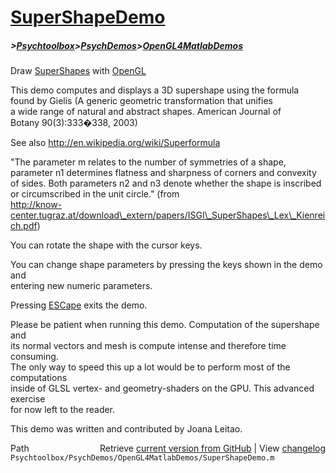 # [SuperShapeDemo](SuperShapeDemo)
##### >[Psychtoolbox](Psychtoolbox)>[PsychDemos](PsychDemos)>[OpenGL4MatlabDemos](OpenGL4MatlabDemos)

Draw [SuperShapes](SuperShapes) with [OpenGL](OpenGL)  
  
This demo computes and displays a 3D supershape using the formula  
found by Gielis (A generic geometric transformation that unifies  
a wide range of natural and abstract shapes. American Journal of  
Botany 90(3):333�338, 2003)  
  
See also http://en.wikipedia.org/wiki/Superformula  
  
"The parameter m relates to the number of symmetries of a shape,  
parameter n1 determines flatness and sharpness of corners and convexity  
of sides. Both parameters n2 and n3 denote whether the shape is inscribed  
or circumscribed in the unit circle." (from  
http://know-center.tugraz.at/download\_extern/papers/ISGI\_SuperShapes\_Lex\_Kienreich.pdf)  
  
You can rotate the shape with the cursor keys.  
  
You can change shape parameters by pressing the keys shown in the demo and  
entering new numeric parameters.  
  
Pressing [ESCape](ESCape) exits the demo.  
  
Please be patient when running this demo. Computation of the supershape and  
its normal vectors and mesh is compute intense and therefore time consuming.  
The only way to speed this up a lot would be to perform most of the computations  
inside of GLSL vertex- and geometry-shaders on the GPU. This advanced exercise  
for now left to the reader.  
  
This demo was written and contributed by Joana Leitao.  
  




<div class="code_header" style="text-align:right;">
  <span style="float:left;">Path&nbsp;&nbsp;</span> <span class="counter">Retrieve <a href=
  "https://raw.github.com/Psychtoolbox-3/Psychtoolbox-3/beta/Psychtoolbox/PsychDemos/OpenGL4MatlabDemos/SuperShapeDemo.m">current version from GitHub</a> | View <a href=
  "https://github.com/Psychtoolbox-3/Psychtoolbox-3/commits/beta/Psychtoolbox/PsychDemos/OpenGL4MatlabDemos/SuperShapeDemo.m">changelog</a></span>
</div>
<div class="code">
  <code>Psychtoolbox/PsychDemos/OpenGL4MatlabDemos/SuperShapeDemo.m</code>
</div>


